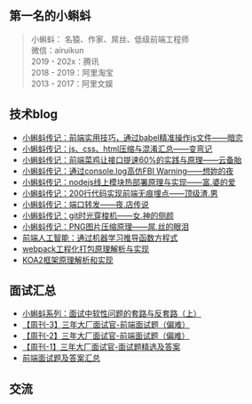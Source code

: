 ## 第一名的小蝌蚪

> 小蝌蚪： 名猿、作家、屌丝、低级前端工程师 <br/>
> 微信：airuikun<br/>
> 2019 - 202x：腾讯<br/>
> 2018 - 2019：阿里淘宝<br/>
> 2013 - 2017：阿里文娱<br/>

## 技术blog

- [小蝌蚪传记：前端实用技巧，通过babel精准操作js文件——暗恋](https://github.com/airuikun/technology-blog/issues/53)
- [小蝌蚪传记：js、css、html压缩与混淆汇总——变弯记](https://github.com/airuikun/technology-blog/issues/52)
- [小蝌蚪传记：前端菜鸡让接口提速60%的实践与原理——云备胎](https://github.com/airuikun/technology-blog/issues/50)
- [小蝌蚪传记：通过console.log高仿FBI Warning——想妳的夜](https://github.com/airuikun/technology-blog/issues/49)
- [小蝌蚪传记：nodejs线上模块热部署原理与实现——富.婆的爱](https://github.com/airuikun/technology-blog/issues/48)
- [小蝌蚪传记：200行代码实现前端无痕埋点——顶级渣.男](https://github.com/airuikun/technology-blog/issues/47)
- [小蝌蚪传记：端口转发——夜.店传说](https://github.com/airuikun/technology-blog/issues/46)
- [小蝌蚪传记：git时光穿梭机——女.神的侧颜](https://github.com/airuikun/technology-blog/issues/45)
- [小蝌蚪传记：PNG图片压缩原理——屌.丝的眼泪](https://github.com/airuikun/technology-blog/issues/41)
- [前端人工智能：通过机器学习推导函数方程式](https://github.com/airuikun/technology-blog/issues/43)
- [webpack工程化打包原理解析与实现](https://github.com/airuikun/technology-blog/issues/44)
- [KOA2框架原理解析和实现](https://github.com/airuikun/technology-blog/issues/42)

## 面试汇总

- [小蝌蚪系列：面试中软性问题的套路与反套路（上）](https://github.com/airuikun/technology-blog/issues/51)
- [【周刊-3】三年大厂面试官-前端面试题（偏难）](https://juejin.im/post/5cd82463518825692330d440)
- [【周刊-2】三年大厂面试官-前端面试题（偏难）](https://juejin.im/post/5cb0315f518825215e61ec14)
- [【周刊-1】三年大厂面试官-面试题精选及答案](https://juejin.im/post/5ca9de22e51d452b5372ed90)
- [前端面试题及答案汇总](https://github.com/airuikun/Weekly-FE-Interview/blob/master/summary/questions.md)

## 交流


